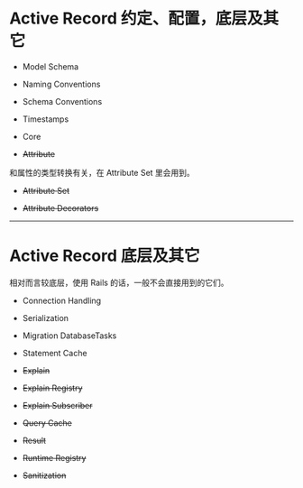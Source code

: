 # Active Record 约定、配置，底层及其它

- Model Schema

- Naming Conventions

- Schema Conventions

- Timestamps

- Core

- ~~Attribute~~

和属性的类型转换有关，在 Attribute Set 里会用到。

- ~~Attribute Set~~

- ~~Attribute Decorators~~

------

# Active Record 底层及其它

相对而言较底层，使用 Rails 的话，一般不会直接用到的它们。

- Connection Handling

- Serialization

- Migration DatabaseTasks

- Statement Cache

- ~~Explain~~

- ~~Explain Registry~~

- ~~Explain Subscriber~~

- ~~Query Cache~~

- ~~Result~~

- ~~Runtime Registry~~

- ~~Sanitization~~
